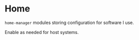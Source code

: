 # Home

`home-manager` modules storing configuration for software I use.

Enable as needed for host systems.
